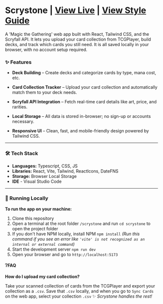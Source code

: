# Scrystone | [View Live](https://scrystone.netlify.app/) | [View Style Guide](https://www.figma.com/design/K4yFBl1FcD3B8TdgK76oQl/Scrystone?node-id=0-1&t=gWOUaWJ88Al3ZS2z-1)

A 'Magic the Gathering' web app built with React, Tailwind CSS, and the Scryfall API. It lets you upload your card collection from TCGPlayer, build decks, and track which cards you still need. It is all saved locally in your browser, with no account setup required.

### ✨ Features

- **Deck Building** – Create decks and categorize cards by type, mana cost, etc.

- **Card Collection Tracker** – Upload your card collection and automatically match them to your deck needs.

- **Scryfall API Integration** – Fetch real-time card details like art, price, and rarities.

- **Local Storage** – All data is stored in-browser; no sign-up or accounts necessary.

- **Responsive UI** – Clean, fast, and mobile-friendly design powered by Tailwind CSS.

---

### 🛠 Tech Stack

- **Languages:** Typescript, CSS, JS
- **Libraries:** React, Vite, Tailwind, ReactIcons, DateFNS
- **Storage:** Browser Local Storage
- **IDE** - Visual Studio Code

---

### 🚀 Running Locally

**To run the app on your machine:**

1. Clone this repository
2. Open a terminal at the root folder `/scrystone` and run `cd scrystone` to open the project folder
3. If you don't have NPM locally, install NPM `npm install` _(Run this command if you see an error like `'vite' is not recognized as an internal or external command`)_
4. Start the development server `npm run dev`
5. Open your browser and go to `http://localhost:5173`

#### ❔FAQ

**How do I upload my card collection?**

Take your scanned collection of cards from the TCGPlayer and export your collection as a `.csv`. Save that `.csv` locally, and when you go to `Sync Cards` on the web app, select your collection `.csv` ✨ _Scrystone handles the rest!_
